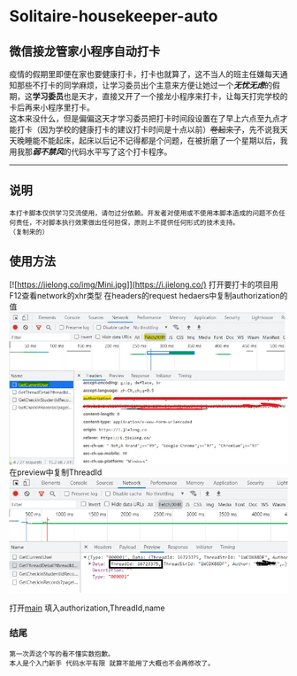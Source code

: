 # Solitaire-housekeeper-auto
## 微信接龙管家小程序自动打卡
疫情的假期里即便在家也要健康打卡，打卡也就算了，这不当人的班主任嫌每天通知那些不打卡的同学麻烦，让学习委员出个主意来方便让她过一个***无忧无虑***的假期，这**学习委员**也是天才，直接又开了一个接龙小程序来打卡，让每天打完学校的卡后再来小程序里打卡。  
这本来没什么，但是偏偏这天才学习委员把打卡时间段设置在了早上六点至九点才能打卡（因为学校的健康打卡的建议打卡时间是十点以前）~~卷起来了~~，先不说我天天晚睡能不能起床，起床以后记不记得都是个问题，在被折磨了一个星期以后，我用我那***弱不禁风***的代码水平写了这个打卡程序。
***
## 说明
    本打卡脚本仅供学习交流使用，请勿过分依赖。开发者对使用或不使用本脚本造成的问题不负任何责任，不对脚本执行效果做出任何担保，原则上不提供任何形式的技术支持。
    （复制来的）
## 使用方法
[![https://jielong.co/img/Mini.jpg]](https://i.jielong.co/)
打开要打卡的项目用F12查看network的xhr类型
     在headers的request hedaers中复制authorization的值
    ![headers](https://github.com/ljq2333/Solitaire-housekeeper-auto/blob/main/1.jpg)
<br>
    在preview中复制ThreadId
    ![preview](https://github.com/ljq2333/Solitaire-housekeeper-auto/blob/457fa3bfab8130a940bc6b20a30428c7ae0ed833/2.png)
    
    
打开[main](https://github.com/ljq2333/Solitaire-housekeeper-auto/blob/main/main.py)
填入authorization,ThreadId,name

   
### 结尾
    第一次弄这个写的看不懂实数抱歉。
    本人是个入门新手 代码水平有限 就算不能用了大概也不会再修改了。
